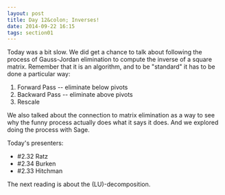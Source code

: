 ```yaml
---
layout: post
title: Day 12&colon; Inverses!
date: 2014-09-22 16:15
tags: section01
---
```


Today was a bit slow. We did get a chance to talk about following the process
of Gauss-Jordan elimination to compute the inverse of a square matrix. Remember
that it is an algorithm, and to be "standard" it has to be done a particular way:

1. Forward Pass -- eliminate below pivots
2. Backward Pass -- eliminate above pivots
3. Rescale

We also talked about the connection to matrix elimination as a way to see why
the funny process actually does what it says it does. And we explored doing the
process with Sage.

Today's presenters:

  * \#2.32 Ratz
  * \#2.34 Burken
  * \#2.33 Hitchman

The next reading is about the \(LU\)-decomposition.

